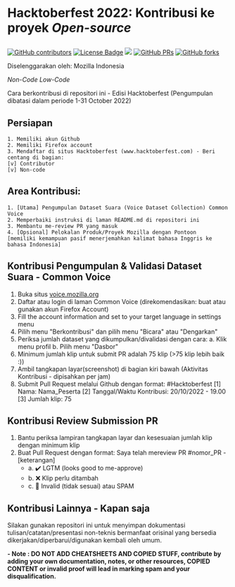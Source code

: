 <h1 align="left">
    <p>Hacktoberfest 2022: Kontribusi ke proyek <i>Open-source</i></p>
</h1>

<a href="https://github.com/greenbrown/collab-community/graphs/contributors"><img alt="GitHub contributors" src="https://img.shields.io/github/contributors/greenbrown/collab-community?color=2b9348"></a>
<a href="https://github.com/greenbrown/collab-community/blob/master/LICENSE"><img src="https://img.shields.io/github/license/greenbrown/collab-community?color=2b9348" alt="License Badge"/></a>
<a hreaf="https://github.com/greenbrown/collab-community/issues"><img src="https://img.shields.io/github/issues/greenbrown/collab-community?color=pink&logo=github"/></a>
[![GitHub PRs](https://img.shields.io/github/issues-pr/greenbrown/collab-community?style=social&logo=github)](https://github.com/greenbrown/collab-community/pulls)           [![GitHub forks](https://img.shields.io/github/forks/greenbrown/collab-community?logo=git)](https://github.com/greenbrown/collab-community/network)                        

<p>Diselenggarakan oleh: Mozilla Indonesia</p>
<i>Non-Code Low-Code</i>


Cara berkontribusi di repositori ini - Edisi Hacktoberfest (Pengumpulan dibatasi dalam periode 1-31 October 2022) 

## Persiapan
    1. Memiliki akun Github
    2. Memiliki Firefox account
    3. Mendaftar di situs Hacktoberfest (www.hacktoberfest.com) - Beri centang di bagian:
    [v] Contributor
    [v] Non-code

## Area Kontribusi: 
    1. [Utama] Pengumpulan Dataset Suara (Voice Dataset Collection) Common Voice
    2. Memperbaiki instruksi di laman README.md di repositori ini
    3. Membantu me-review PR yang masuk
    4. [Opsional] Pelokalan Produk/Proyek Mozilla dengan Pontoon
    [memiliki kemampuan pasif menerjemahkan kalimat bahasa Inggris ke bahasa Indonesia]


## Kontribusi Pengumpulan & Validasi Dataset Suara - Common Voice
                    
1. Buka situs [voice.mozilla.org](https://commonvoice.mozilla.org/id)
2. Daftar atau login di laman Common Voice (direkomendasikan: buat atau gunakan akun Firefox Account)
3. Fill the account information and set to your target language in settings menu
4. Pilih menu "Berkontribusi" dan pilih menu "Bicara" atau "Dengarkan"
5. Periksa jumlah dataset yang dikumpulkan/divalidasi dengan cara:
   a. Klik menu profil
   b. Pilih menu "Dasbor"
6. Minimum jumlah klip untuk submit PR adalah 75 klip (>75 klip lebih baik :))
7. Ambil tangkapan layar(screenshot) di bagian kiri bawah (Aktivitas Kontribusi - dipisahkan  per jam)
8. Submit Pull Request melalui Github dengan format:
   #Hacktoberfest
   [1] Nama: Nama_Peserta
   [2] Tanggal/Waktu Kontribusi: 20/10/2022 - 19.00
   [3] Jumlah klip: 75

## Kontribusi Review Submission PR 
1. Bantu periksa lampiran tangkapan layar dan kesesuaian jumlah klip dengan minimum klip
2. Buat Pull Request dengan format:
   Saya telah mereview PR #nomor_PR - [keterangan]
   - a. :heavy_check_mark: LGTM (looks good to me-approve)
   - b. :x: Klip perlu ditambah
   - c. :triangular_flag_on_post: Invalid (tidak sesuai) atau SPAM

## Kontribusi Lainnya - Kapan saja
Silakan gunakan repositori ini untuk menyimpan dokumentasi tulisan/catatan/presentasi non-teknis bermanfaat orisinal yang bersedia dikerjakan/diperbarui/digunakan kembali oleh umum.


<b>- Note : DO NOT ADD CHEATSHEETS AND COPIED STUFF, contribute by adding your own documentation, notes, or other resources, COPIED CONTENT or invalid proof will lead in marking spam and your disqualification.</b>
